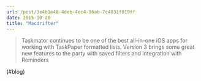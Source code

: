 ```yaml
---
url: /post/3e4b1e48-4deb-4ec4-96ab-7c4831f019ff
date: 2015-10-20
title: "Macdrifter"
---
```


> Taskmator continues to be one of the best all-in-one iOS apps for working with TaskPaper formatted lists. Version 3 brings some great new features to the party with saved filters and integration with Reminders 



(#blog)